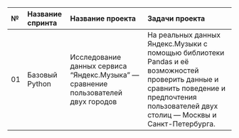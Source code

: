 | **№** | **Название спринта** | **Название проекта** | **Задачи проекта** |
| :---- | :---------------------- | :---------------------- | :---------------------- |
| 01 | Базовый Python | Исследование данных сервиса “Яндекс.Музыка” — сравнение пользователей двух городов | На реальных данных Яндекс.Музыки c помощью библиотеки Pandas и её возможностей проверить данные и сравнить поведение и предпочтения пользователей двух столиц — Москвы и Санкт-Петербурга. |
